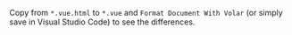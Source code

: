 Copy from `*.vue.html` to `*.vue` and `Format Document With Volar` (or simply save in Visual Studio Code) to see the differences.
